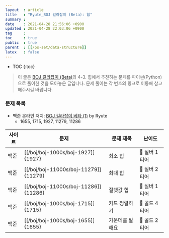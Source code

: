 ```yaml
---
layout  : article
title   : "Ryute_BOJ 길라잡이 (Beta): 힙"
summary : 
date    : 2021-04-28 21:56:06 +0900
updated : 2021-04-28 22:03:06 +0900
tag     : 
toc     : true
public  : true
parent  : [[/ps-set/data-structure]]
latex   : false
---
```

* TOC
{:toc}

> 이 글은 [BOJ 길라잡이 (Beta)](https://ryute.tistory.com/33)의 4-3. 힙에서 추천하는 문제를 파이썬(Python)으로 풀이한 것을 모아놓은 글입니다. 문제 풀이는 각 번호의 링크로 이동해 참고해주시길 바랍니다.

### 문제 목록

* 백준 온라인 저지: [BOJ 길라잡이 베타 (1)](https://www.acmicpc.net/workbook/view/2418) by Ryute
    * 1655, 1715, 1927, 11279, 11286

| 사이트 | 문제                                 | 문제 제목       | 난이도          |
| ------ | ------------------------------------ | --------------- | --------------- |
| 백준   | [[/boj/boj-1000s/boj-1927]]{1927}    | 최소 힙         | 🥈 실버 1티어   |
| 백준   | [[/boj/boj-11000s/boj-11279]]{11279} | 최대 힙         | 🥈 실버 2티어   |
| 백준   | [[/boj/boj-11000s/boj-11286]]{11286} | 절댓값 힙       | 🥈 실버 1티어   |
| 백준   | [[/boj/boj-1000s/boj-1715]]{1715}    | 카드 정렬하기   | 🥇 골드 4티어   |
| 백준   | [[/boj/boj-1000s/boj-1655]]{1655}    | 가운데를 말해요 | 🥇 골드 2티어   |
